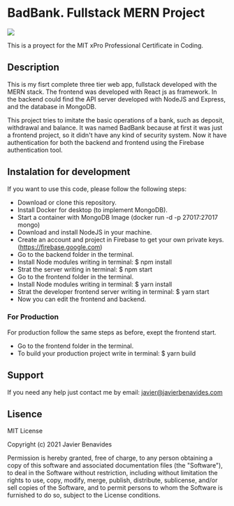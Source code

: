 # BadBank. Fullstack MERN Project

<img src="./screenshot.png" />

This is a proyect for the MIT xPro Professional Certificate in Coding.

## Description

This is my fisrt complete three tier web app, fullstack developed with the MERN stack. The frontend was developed with React js as framework. In the backend could find the API server developed with NodeJS and Express, and the database in MongoDB.

This project tries to imitate the basic operations of a bank, such as deposit, withdrawal and balance. It was named BadBank because at first it was just a frontend project, so it didn't have any kind of security system. Now it have authentication for both the backend and frontend using the Firebase authentication tool.

## Instalation for development

If you want to use this code, please follow the following steps:

-   Download or clone this repository.
-   Install Docker for desktop (to implement MongoDB).
-   Start a container with MongoDB Image (docker run -d -p 27017:27017 mongo)
-   Download and install NodeJS in your machine.
-   Create an account and project in Firebase to get your own private keys. (https://firebase.google.com)
-   Go to the backend folder in the terminal.
-   Install Node modules writing in terminal: $ npm install
-   Strat the server writing in terminal: $ npm start
-   Go to the frontend folder in the terminal.
-   Install Node modules writing in terminal: $ yarn install
-   Strat the developer frontend server writing in terminal: $ yarn start
-   Now you can edit the frontend and backend.

### For Production

For production follow the same steps as before, exept the frontend start.

-   Go to the frontend folder in the terminal.
-   To build your production project write in terminal: $ yarn build

## Support

If you need any help just contact me by email: javier@javierbenavides.com

## Lisence

MIT License

Copyright (c) 2021 Javier Benavides

Permission is hereby granted, free of charge, to any person obtaining a copy of this software and associated documentation files (the "Software"), to deal in the Software without restriction, including without limitation the rights to use, copy, modify, merge, publish, distribute, sublicense, and/or sell copies of the Software, and to permit persons to whom the Software is furnished to do so, subject to the License conditions.
